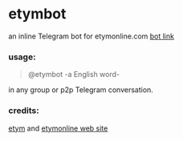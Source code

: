 # etymbot
an inline Telegram bot for etymonline.com [bot link](https://t.me/etymbot)

### usage:
> @etymbot -a English word-

in any group or p2p Telegram conversation.

### credits: 
[etym](https://github.com/tetrismegistus/etym) and [etymonline web site](https://etymonline.com)

